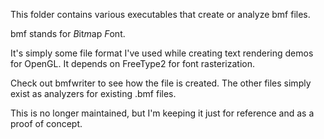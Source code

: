 This folder contains various executables that create or analyze bmf files.

bmf stands for *B*it*m*ap *F*ont.

It's simply some file format I've used while creating text rendering demos for OpenGL. It depends on FreeType2 for font rasterization.

Check out bmfwriter to see how the file is created. The other files simply exist as analyzers for existing .bmf files.

This is no longer maintained, but I'm keeping it just for reference and as a proof of concept.
